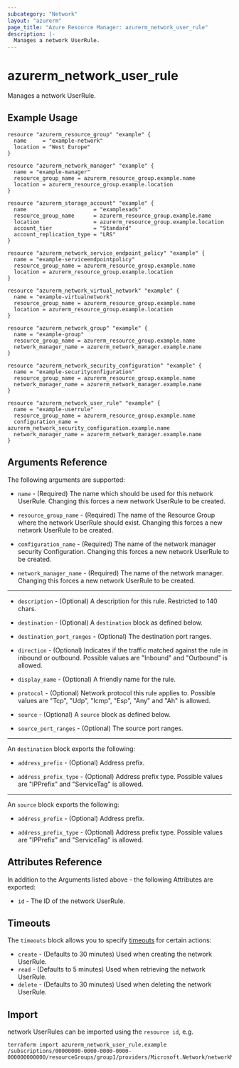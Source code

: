 ```yaml
---
subcategory: "Network"
layout: "azurerm"
page_title: "Azure Resource Manager: azurerm_network_user_rule"
description: |-
  Manages a network UserRule.
---
```


# azurerm_network_user_rule

Manages a network UserRule.

## Example Usage

```hcl
resource "azurerm_resource_group" "example" {
  name     = "example-network"
  location = "West Europe"
}

resource "azurerm_network_manager" "example" {
  name = "example-manager"
  resource_group_name = azurerm_resource_group.example.name
  location = azurerm_resource_group.example.location
}

resource "azurerm_storage_account" "example" {
  name                     = "examplesads"
  resource_group_name      = azurerm_resource_group.example.name
  location                 = azurerm_resource_group.example.location
  account_tier             = "Standard"
  account_replication_type = "LRS"
}

resource "azurerm_network_service_endpoint_policy" "example" {
  name = "example-serviceendpointpolicy"
  resource_group_name = azurerm_resource_group.example.name
  location = azurerm_resource_group.example.location
}

resource "azurerm_network_virtual_network" "example" {
  name = "example-virtualnetwork"
  resource_group_name = azurerm_resource_group.example.name
  location = azurerm_resource_group.example.location
}

resource "azurerm_network_group" "example" {
  name = "example-group"
  resource_group_name = azurerm_resource_group.example.name
  network_manager_name = azurerm_network_manager.example.name
}

resource "azurerm_network_security_configuration" "example" {
  name = "example-securityconfiguration"
  resource_group_name = azurerm_resource_group.example.name
  network_manager_name = azurerm_network_manager.example.name
}

resource "azurerm_network_user_rule" "example" {
  name = "example-userrule"
  resource_group_name = azurerm_resource_group.example.name
  configuration_name = azurerm_network_security_configuration.example.name
  network_manager_name = azurerm_network_manager.example.name
}
```

## Arguments Reference

The following arguments are supported:

* `name` - (Required) The name which should be used for this network UserRule. Changing this forces a new network UserRule to be created.

* `resource_group_name` - (Required) The name of the Resource Group where the network UserRule should exist. Changing this forces a new network UserRule to be created.

* `configuration_name` - (Required) The name of the network manager security Configuration. Changing this forces a new network UserRule to be created.

* `network_manager_name` - (Required) The name of the network manager. Changing this forces a new network UserRule to be created.

---

* `description` - (Optional) A description for this rule. Restricted to 140 chars.

* `destination` - (Optional) A `destination` block as defined below.

* `destination_port_ranges` - (Optional) The destination port ranges.

* `direction` - (Optional) Indicates if the traffic matched against the rule in inbound or outbound. Possible values are "Inbound" and "Outbound" is allowed.

* `display_name` - (Optional) A friendly name for the rule.

* `protocol` - (Optional) Network protocol this rule applies to. Possible values are "Tcp", "Udp", "Icmp", "Esp", "Any" and "Ah" is allowed.

* `source` - (Optional) A `source` block as defined below.

* `source_port_ranges` - (Optional) The source port ranges.

---

An `destination` block exports the following:

* `address_prefix` - (Optional) Address prefix.

* `address_prefix_type` - (Optional) Address prefix type. Possible values are "IPPrefix" and "ServiceTag" is allowed.

---

An `source` block exports the following:

* `address_prefix` - (Optional) Address prefix.

* `address_prefix_type` - (Optional) Address prefix type. Possible values are "IPPrefix" and "ServiceTag" is allowed.

## Attributes Reference

In addition to the Arguments listed above - the following Attributes are exported:

* `id` - The ID of the network UserRule.

## Timeouts

The `timeouts` block allows you to specify [timeouts](https://www.terraform.io/docs/configuration/resources.html#timeouts) for certain actions:

* `create` - (Defaults to 30 minutes) Used when creating the network UserRule.
* `read` - (Defaults to 5 minutes) Used when retrieving the network UserRule.
* `delete` - (Defaults to 30 minutes) Used when deleting the network UserRule.

## Import

network UserRules can be imported using the `resource id`, e.g.

```shell
terraform import azurerm_network_user_rule.example /subscriptions/00000000-0000-0000-0000-000000000000/resourceGroups/group1/providers/Microsoft.Network/networkManagers/networkManager1/securityConfigurations/configuration1/userRules/rule1
```